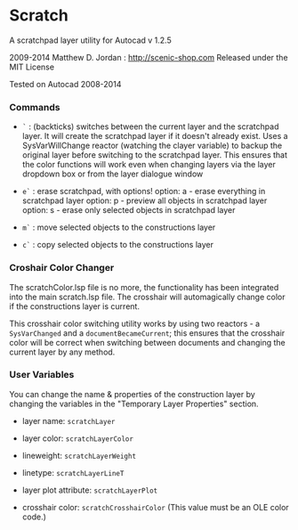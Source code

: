 Scratch
==============
A scratchpad layer utility for Autocad
v 1.2.5

2009-2014 Matthew D. Jordan : http://scenic-shop.com
Released under the MIT License

Tested on Autocad 2008-2014

### Commands

* ``` ` ``` : (backticks) switches between the current layer and the scratchpad layer.  It will create the scratchpad layer if it doesn't already exist. Uses a SysVarWillChange reactor (watching the clayer variable) to backup the original layer before switching to the scratchpad layer. This ensures that the color functions will work even when changing layers via the layer dropdown box or from the layer dialogue window

* ``` e` ``` : erase scratchpad, with options!
	option: a - erase everything in scratchpad layer
	option: p - preview all objects in scratchpad layer
	option: s - erase only selected objects in scratchpad layer

* ``` m` ``` : move selected objects to the constructions layer

* ``` c` ``` : copy selected objects to the constructions layer

### Croshair Color Changer

The scratchColor.lsp file is no more, the functionality has been integrated into the main scratch.lsp file.  The crosshair will automagically change color if the constructions layer is current.

This crosshair color switching utility works by using two reactors - a ```SysVarChanged``` and a ```documentBecameCurrent```; this ensures that the crosshair color will be correct when switching between documents and changing the current layer by any method.


### User Variables

You can change the name & properties of the construction layer by changing the variables in the "Temporary Layer Properties" section.

* layer name: `scratchLayer`

* layer color: `scratchLayerColor`

* lineweight: `scratchLayerWeight`

* linetype: `scratchLayerLineT`

* layer plot attribute: `scratchLayerPlot`

* crosshair color: `scratchCrosshairColor` (This value must be an OLE color code.)

